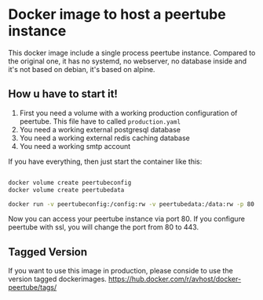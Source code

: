 # Docker image to host a peertube instance

This docker image include a single process peertube instance. Compared to the original one, it has no systemd, no webserver, no database inside and it's not based on debian, it's based on alpine.

## How u have to start it! 

1. First you need a volume with a working production configuration of peertube. This file have to called ```production.yaml```
2. You need a working external postgresql database
3. You need a working external redis caching database
4. You need a working smtp account

If you have everything, then just start the container like this:

```bash

docker volume create peertubeconfig
docker volume create peertubedata

docker run -v peertubeconfig:/config:rw -v peertubedata:/data:rw -p 80:9000 avhost/docker-peertube:master
```

Now you can access your peertube instance via port 80. If you configure peertube with ssl, you will change the port from 80 to 443.

## Tagged Version

If you want to use this image in production, please conside to use the version tagged dockerimages. https://hub.docker.com/r/avhost/docker-peertube/tags/

